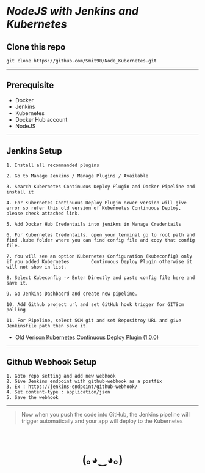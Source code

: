 # **_NodeJS with Jenkins and Kubernetes_**

## Clone this repo

```
git clone https://github.com/Smit90/Node_Kubernetes.git
```

---

## Prerequisite

- Docker
- Jenkins
- Kubernetes
- Docker Hub account
- NodeJS

---

## Jenkins Setup

```
1. Install all recommanded plugins

2. Go to Manage Jenkins / Manage Plugins / Available

3. Search Kubernetes Continuous Deploy Plugin and Docker Pipeline and install it

4. For Kubernetes Continuous Deploy Plugin newer version will give error so refer this old version of Kubernetes Continuous Deploy, please check attached link.

5. Add Docker Hub Credentails into jenikns in Manage Credentails

6. For Kubernetes Credentails, open your terminal go to root path and find .kube folder where you can find config file and copy that config file.

7. You will see an option Kubernetes Configuration (kubeconfig) only if you added Kubernetes        Continuous Deploy Plugin otherwise it will not show in list.

8. Select Kubeconfig -> Enter Directly and paste config file here and save it.

9. Go Jenkins Dashbaord and create new pipeline.

10. Add Github project url and set GitHub hook trigger for GITScm polling

11. For Pipeline, select SCM git and set Repositroy URL and give Jenkinsfile path then save it.
```

- Old Verison [Kubernetes Continuous Deploy Plugin (1.0.0)](https://updates.jenkins.io/download/plugins/kubernetes-cd/1.0.0/kubernetes-cd.hpi)

---

## Github Webhook Setup

```
1. Goto repo setting and add new webhook
2. Give Jenkins endpoint with github-webhook as a postfix
3. Ex : https://jenkins-endpoint/github-webhook/
4. Set content-type : application/json
5. Save the webhook
```

---

> Now when you push the code into GitHub, the Jenkins pipeline will trigger automatically and your app will deploy to the Kubernetes

<br>
<h1 align="center">(｡◕‿◕｡)</h1>
